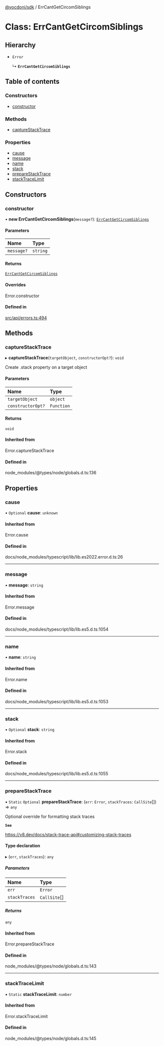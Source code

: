 [@vocdoni/sdk](/sdk) / ErrCantGetCircomSiblings

# Class: ErrCantGetCircomSiblings

## Hierarchy

- `Error`

  ↳ **`ErrCantGetCircomSiblings`**

## Table of contents

### Constructors

- [constructor](ErrCantGetCircomSiblings#constructor)

### Methods

- [captureStackTrace](ErrCantGetCircomSiblings#capturestacktrace)

### Properties

- [cause](ErrCantGetCircomSiblings#cause)
- [message](ErrCantGetCircomSiblings#message)
- [name](ErrCantGetCircomSiblings#name)
- [stack](ErrCantGetCircomSiblings#stack)
- [prepareStackTrace](ErrCantGetCircomSiblings#preparestacktrace)
- [stackTraceLimit](ErrCantGetCircomSiblings#stacktracelimit)

## Constructors

### constructor

• **new ErrCantGetCircomSiblings**(`message?`): [`ErrCantGetCircomSiblings`](ErrCantGetCircomSiblings)

#### Parameters

| Name | Type |
| :------ | :------ |
| `message?` | `string` |

#### Returns

[`ErrCantGetCircomSiblings`](ErrCantGetCircomSiblings)

#### Overrides

Error.constructor

#### Defined in

[src/api/errors.ts:494](https://github.com/vocdoni/vocdoni-sdk/blob/179c92b4cecfec787d968dc02b519f64ee15c5d3/src/api/errors.ts#L494)

## Methods

### captureStackTrace

▸ **captureStackTrace**(`targetObject`, `constructorOpt?`): `void`

Create .stack property on a target object

#### Parameters

| Name | Type |
| :------ | :------ |
| `targetObject` | `object` |
| `constructorOpt?` | `Function` |

#### Returns

`void`

#### Inherited from

Error.captureStackTrace

#### Defined in

node_modules/@types/node/globals.d.ts:136

## Properties

### cause

• `Optional` **cause**: `unknown`

#### Inherited from

Error.cause

#### Defined in

docs/node_modules/typescript/lib/lib.es2022.error.d.ts:26

___

### message

• **message**: `string`

#### Inherited from

Error.message

#### Defined in

docs/node_modules/typescript/lib/lib.es5.d.ts:1054

___

### name

• **name**: `string`

#### Inherited from

Error.name

#### Defined in

docs/node_modules/typescript/lib/lib.es5.d.ts:1053

___

### stack

• `Optional` **stack**: `string`

#### Inherited from

Error.stack

#### Defined in

docs/node_modules/typescript/lib/lib.es5.d.ts:1055

___

### prepareStackTrace

▪ `Static` `Optional` **prepareStackTrace**: (`err`: `Error`, `stackTraces`: `CallSite`[]) => `any`

Optional override for formatting stack traces

**`See`**

https://v8.dev/docs/stack-trace-api#customizing-stack-traces

#### Type declaration

▸ (`err`, `stackTraces`): `any`

##### Parameters

| Name | Type |
| :------ | :------ |
| `err` | `Error` |
| `stackTraces` | `CallSite`[] |

##### Returns

`any`

#### Inherited from

Error.prepareStackTrace

#### Defined in

node_modules/@types/node/globals.d.ts:143

___

### stackTraceLimit

▪ `Static` **stackTraceLimit**: `number`

#### Inherited from

Error.stackTraceLimit

#### Defined in

node_modules/@types/node/globals.d.ts:145

